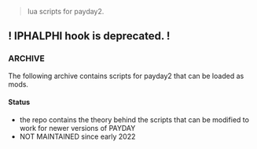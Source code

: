 > lua scripts for payday2.

## ! IPHALPHI hook is deprecated. !

### ARCHIVE
The following archive contains scripts for payday2 that can be loaded as mods.

#### Status
- the repo contains the theory behind the scripts that can be modified to work for newer versions of PAYDAY
- NOT MAINTAINED since early 2022
